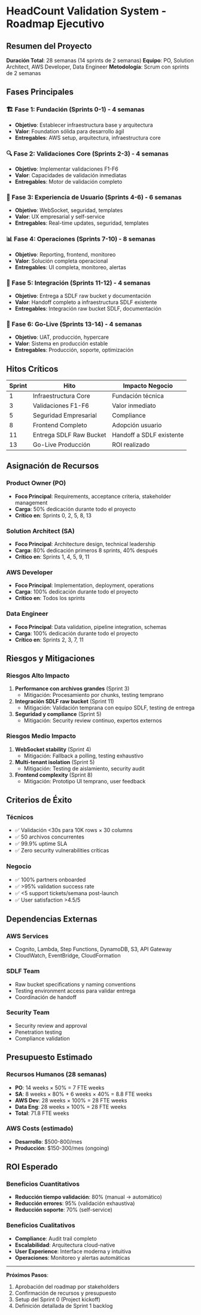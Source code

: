 # HeadCount Validation System - Roadmap Ejecutivo

## Resumen del Proyecto

**Duración Total**: 28 semanas (14 sprints de 2 semanas)
**Equipo**: PO, Solution Architect, AWS Developer, Data Engineer
**Metodología**: Scrum con sprints de 2 semanas

## Fases Principales

### 🏗️ Fase 1: Fundación (Sprints 0-1) - 4 semanas
- **Objetivo**: Establecer infraestructura base y arquitectura
- **Valor**: Foundation sólida para desarrollo ágil
- **Entregables**: AWS setup, arquitectura, infraestructura core

### 🔍 Fase 2: Validaciones Core (Sprints 2-3) - 4 semanas  
- **Objetivo**: Implementar validaciones F1-F6
- **Valor**: Capacidades de validación inmediatas
- **Entregables**: Motor de validación completo

### 🚀 Fase 3: Experiencia de Usuario (Sprints 4-6) - 6 semanas
- **Objetivo**: WebSocket, seguridad, templates
- **Valor**: UX empresarial y self-service
- **Entregables**: Real-time updates, seguridad, templates

### 📊 Fase 4: Operaciones (Sprints 7-10) - 8 semanas
- **Objetivo**: Reporting, frontend, monitoreo
- **Valor**: Solución completa operacional
- **Entregables**: UI completa, monitoreo, alertas

### 🔗 Fase 5: Integración (Sprints 11-12) - 4 semanas
- **Objetivo**: Entrega a SDLF raw bucket y documentación
- **Valor**: Handoff completo a infraestructura SDLF existente
- **Entregables**: Integración raw bucket SDLF, documentación

### 🎯 Fase 6: Go-Live (Sprints 13-14) - 4 semanas
- **Objetivo**: UAT, producción, hypercare
- **Valor**: Sistema en producción estable
- **Entregables**: Producción, soporte, optimización

## Hitos Críticos

| Sprint | Hito | Impacto Negocio |
|--------|------|-----------------|
| 1 | Infraestructura Core | Fundación técnica |
| 3 | Validaciones F1-F6 | Valor inmediato |
| 5 | Seguridad Empresarial | Compliance |
| 8 | Frontend Completo | Adopción usuario |
| 11 | Entrega SDLF Raw Bucket | Handoff a SDLF existente |
| 13 | Go-Live Producción | ROI realizado |

## Asignación de Recursos

### Product Owner (PO)
- **Foco Principal**: Requirements, acceptance criteria, stakeholder management
- **Carga**: 50% dedicación durante todo el proyecto
- **Crítico en**: Sprints 0, 2, 5, 8, 13

### Solution Architect (SA)  
- **Foco Principal**: Architecture design, technical leadership
- **Carga**: 80% dedicación primeros 8 sprints, 40% después
- **Crítico en**: Sprints 1, 4, 5, 9, 11

### AWS Developer
- **Foco Principal**: Implementation, deployment, operations
- **Carga**: 100% dedicación durante todo el proyecto
- **Crítico en**: Todos los sprints

### Data Engineer
- **Foco Principal**: Data validation, pipeline integration, schemas
- **Carga**: 100% dedicación durante todo el proyecto  
- **Crítico en**: Sprints 2, 3, 7, 11

## Riesgos y Mitigaciones

### Riesgos Alto Impacto
1. **Performance con archivos grandes** (Sprint 3)
   - Mitigación: Procesamiento por chunks, testing temprano
2. **Integración SDLF raw bucket** (Sprint 11)
   - Mitigación: Validación temprana con equipo SDLF, testing de entrega
3. **Seguridad y compliance** (Sprint 5)
   - Mitigación: Security review continuo, expertos externos

### Riesgos Medio Impacto
1. **WebSocket stability** (Sprint 4)
   - Mitigación: Fallback a polling, testing exhaustivo
2. **Multi-tenant isolation** (Sprint 5)
   - Mitigación: Testing de aislamiento, security audit
3. **Frontend complexity** (Sprint 8)
   - Mitigación: Prototipo UI temprano, user feedback

## Criterios de Éxito

### Técnicos
- ✅ Validación <30s para 10K rows × 30 columns
- ✅ 50 archivos concurrentes
- ✅ 99.9% uptime SLA
- ✅ Zero security vulnerabilities críticas

### Negocio
- ✅ 100% partners onboarded
- ✅ >95% validation success rate
- ✅ <5 support tickets/semana post-launch
- ✅ User satisfaction >4.5/5

## Dependencias Externas

### AWS Services
- Cognito, Lambda, Step Functions, DynamoDB, S3, API Gateway
- CloudWatch, EventBridge, CloudFormation

### SDLF Team
- Raw bucket specifications y naming conventions
- Testing environment access para validar entrega
- Coordinación de handoff

### Security Team
- Security review and approval
- Penetration testing
- Compliance validation

## Presupuesto Estimado

### Recursos Humanos (28 semanas)
- **PO**: 14 weeks × 50% = 7 FTE weeks
- **SA**: 8 weeks × 80% + 6 weeks × 40% = 8.8 FTE weeks  
- **AWS Dev**: 28 weeks × 100% = 28 FTE weeks
- **Data Eng**: 28 weeks × 100% = 28 FTE weeks
- **Total**: 71.8 FTE weeks

### AWS Costs (estimado)
- **Desarrollo**: $500-800/mes
- **Producción**: $150-300/mes (ongoing)

## ROI Esperado

### Beneficios Cuantitativos
- **Reducción tiempo validación**: 80% (manual → automático)
- **Reducción errores**: 95% (validación exhaustiva)
- **Reducción soporte**: 70% (self-service)

### Beneficios Cualitativos
- **Compliance**: Audit trail completo
- **Escalabilidad**: Arquitectura cloud-native
- **User Experience**: Interface moderna y intuitiva
- **Operaciones**: Monitoreo y alertas automáticas

---

**Próximos Pasos**:
1. Aprobación del roadmap por stakeholders
2. Confirmación de recursos y presupuesto
3. Setup del Sprint 0 (Project kickoff)
4. Definición detallada de Sprint 1 backlog